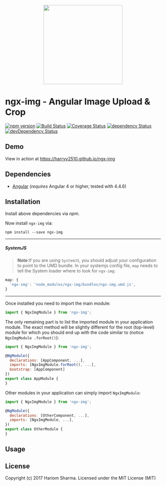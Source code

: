 <p align="center">
  <img height="256px" width="256px" style="text-align: center;" src="https://cdn.rawgit.com/harryy2510/ngx-img/master/demo/src/assets/logo.svg">
</p>

# ngx-img - Angular Image Upload &amp; Crop

[![npm version](https://badge.fury.io/js/ngx-img.svg)](https://badge.fury.io/js/ngx-img)
[![Build Status](https://travis-ci.org/harryy2510/ngx-img.svg?branch=master)](https://travis-ci.org/harryy2510/ngx-img)
[![Coverage Status](https://coveralls.io/repos/github/harryy2510/ngx-img/badge.svg?branch=master)](https://coveralls.io/github/harryy2510/ngx-img?branch=master)
[![dependency Status](https://david-dm.org/harryy2510/ngx-img/status.svg)](https://david-dm.org/harryy2510/ngx-img)
[![devDependency Status](https://david-dm.org/harryy2510/ngx-img/dev-status.svg?branch=master)](https://david-dm.org/harryy2510/ngx-img#info=devDependencies)

## Demo

View in action at https://harryy2510.github.io/ngx-img

## Dependencies
* [Angular](https://angular.io) (*requires* Angular 4 or higher, tested with 4.4.6)

## Installation
Install above dependencies via *npm*. 

Now install `ngx-img` via:
```shell
npm install --save ngx-img
```

---
##### SystemJS
>**Note**:If you are using `SystemJS`, you should adjust your configuration to point to the UMD bundle.
In your systemjs config file, `map` needs to tell the System loader where to look for `ngx-img`:
```js
map: {
  'ngx-img': 'node_modules/ngx-img/bundles/ngx-img.umd.js',
}
```
---

Once installed you need to import the main module:
```js
import { NgxImgModule } from 'ngx-img';
```
The only remaining part is to list the imported module in your application module. The exact method will be slightly
different for the root (top-level) module for which you should end up with the code similar to (notice ` NgxImgModule .forRoot()`):
```js
import { NgxImgModule } from 'ngx-img';

@NgModule({
  declarations: [AppComponent, ...],
  imports: [NgxImgModule.forRoot(), ...],  
  bootstrap: [AppComponent]
})
export class AppModule {
}
```

Other modules in your application can simply import ` NgxImgModule `:

```js
import { NgxImgModule } from 'ngx-img';

@NgModule({
  declarations: [OtherComponent, ...],
  imports: [NgxImgModule, ...], 
})
export class OtherModule {
}
```

## Usage



## License

Copyright (c) 2017 Hariom Sharma. Licensed under the MIT License (MIT)

